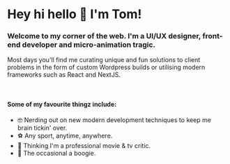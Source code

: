 <h1>Hey hi hello 👋 I'm Tom!</h1>
<h3>Welcome to my corner of the web. I'm a UI/UX designer, front-end developer and micro-animation tragic.</h3>
<p>Most days you'll find me curating unique and fun solutions to client problems in the form of custom Wordpress builds or utilising modern frameworks such as React and NextJS.</p>
<br/>
<h4>Some of my favourite thingz include:</h4>
<ul>
  <li>🤓 Nerding out on new modern development techniques to keep me brain tickin' over.</li>
  <li>⚽️ Any sport, anytime, anywhere.</li>
  <li>🍿 Thinking I'm a professional movie & tv critic.</li>
  <li>🕺 The occasional a boogie.</li>
</ul>


<!--
**tomcbrennan/tomcbrennan** is a ✨ _special_ ✨ repository because its `README.md` (this file) appears on your GitHub profile.

Here are some ideas to get you started:

- 🔭 I’m currently working on ...
- 🌱 I’m currently learning ...
- 👯 I’m looking to collaborate on ...
- 🤔 I’m looking for help with ...
- 💬 Ask me about ...
- 📫 How to reach me: ...
- 😄 Pronouns: ...
- ⚡ Fun fact: ...
-->
